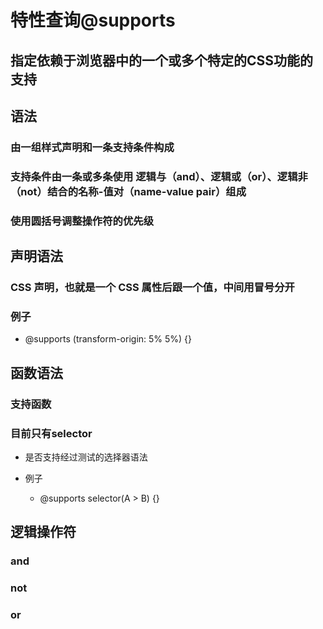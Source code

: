 # 特性查询@supports

## 指定依赖于浏览器中的一个或多个特定的CSS功能的支持

## 语法

### 由一组样式声明和一条支持条件构成

### 支持条件由一条或多条使用 逻辑与（and）、逻辑或（or）、逻辑非（not）结合的名称-值对（name-value pair）组成

### 使用圆括号调整操作符的优先级

## 声明语法

### CSS 声明，也就是一个 CSS 属性后跟一个值，中间用冒号分开

### 例子

- @supports (transform-origin: 5% 5%) {}

## 函数语法

### 支持函数

### 目前只有selector

- 是否支持经过测试的选择器语法
- 例子

	- @supports selector(A > B) {}

## 逻辑操作符

### and

### not

### or


